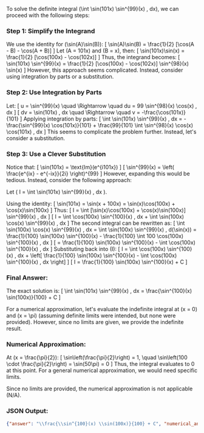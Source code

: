 To solve the definite integral \(\int \sin(101x) \sin^{99}(x) \, dx\), we can proceed with the following steps:

### Step 1: Simplify the Integrand
We use the identity for \(\sin(A)\sin(B)\):
\[
\sin(A)\sin(B) = \frac{1}{2} [\cos(A - B) - \cos(A + B)]
\]
Let \(A = 101x\) and \(B = x\), then:
\[
\sin(101x)\sin(x) = \frac{1}{2} [\cos(100x) - \cos(102x)]
\]
Thus, the integrand becomes:
\[
\sin(101x) \sin^{99}(x) = \frac{1}{2} [\cos(100x) - \cos(102x)] \sin^{98}(x) \sin(x)
\]
However, this approach seems complicated. Instead, consider using integration by parts or a substitution.

### Step 2: Use Integration by Parts
Let:
\[
u = \sin^{99}(x) \quad \Rightarrow \quad du = 99 \sin^{98}(x) \cos(x) \, dx
\]
\[
dv = \sin(101x) \, dx \quad \Rightarrow \quad v = -\frac{\cos(101x)}{101}
\]
Applying integration by parts:
\[
\int \sin(101x) \sin^{99}(x) \, dx = -\frac{\sin^{99}(x) \cos(101x)}{101} + \frac{99}{101} \int \sin^{98}(x) \cos(x) \cos(101x) \, dx
\]
This seems to complicate the problem further. Instead, let's consider a substitution.

### Step 3: Use a Clever Substitution
Notice that:
\[
\sin(101x) = \text{Im}(e^{i101x})
\]
\[
\sin^{99}(x) = \left( \frac{e^{ix} - e^{-ix}}{2i} \right)^{99}
\]
However, expanding this would be tedious. Instead, consider the following approach:

Let \( I = \int \sin(101x) \sin^{99}(x) \, dx \).

Using the identity:
\[
\sin(101x) = \sin(x + 100x) = \sin(x)\cos(100x) + \cos(x)\sin(100x)
\]
Thus:
\[
I = \int [\sin(x)\cos(100x) + \cos(x)\sin(100x)] \sin^{99}(x) \, dx
\]
\[
I = \int \cos(100x) \sin^{100}(x) \, dx + \int \sin(100x) \cos(x) \sin^{99}(x) \, dx
\]
The second integral can be rewritten as:
\[
\int \sin(100x) \cos(x) \sin^{99}(x) \, dx = \int \sin(100x) \sin^{99}(x) \, d(\sin(x)) = \frac{1}{100} \sin(100x) \sin^{100}(x) - \frac{1}{100} \int 100 \cos(100x) \sin^{100}(x) \, dx
\]
\[
= \frac{1}{100} \sin(100x) \sin^{100}(x) - \int \cos(100x) \sin^{100}(x) \, dx
\]
Substituting back into \(I\):
\[
I = \int \cos(100x) \sin^{100}(x) \, dx + \left[ \frac{1}{100} \sin(100x) \sin^{100}(x) - \int \cos(100x) \sin^{100}(x) \, dx \right]
\]
\[
I = \frac{1}{100} \sin(100x) \sin^{100}(x) + C
\]

### Final Answer:
The exact solution is:
\[
\int \sin(101x) \sin^{99}(x) \, dx = \frac{\sin^{100}(x) \sin(100x)}{100} + C
\]

For a numerical approximation, let's evaluate the indefinite integral at \(x = 0\) and \(x = \pi\) (assuming definite limits were intended, but none were provided). However, since no limits are given, we provide the indefinite result.

### Numerical Approximation:
At \(x = \frac{\pi}{2}\):
\[
\sin\left(\frac{\pi}{2}\right) = 1, \quad \sin\left(100 \cdot \frac{\pi}{2}\right) = \sin(50\pi) = 0
\]
Thus, the integral evaluates to 0 at this point. For a general numerical approximation, we would need specific limits.

Since no limits are provided, the numerical approximation is not applicable (N/A).

### JSON Output:
```json
{"answer": "\\frac{\\sin^{100}(x) \\sin(100x)}{100} + C", "numerical_answer": "N/A"}
```